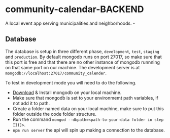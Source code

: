 # community-calendar-BACKEND
A local event app serving municipalities and neighborhoods. -

## Database
The database is setup in three different phase, `development`, `test`, `staging` and `production`. By default mongodb runs on port 27017, so make sure that this port is free and that there are no other instance of mongodb runnning on that same port on our machine. The development server is at `mongodb://localhost:27017/community_calender`.

To test in development mode you will need to do the following.

* [Download](https://www.mongodb.com/download-center/enterprise) & Install mongodb on your local machine.
* Make sure that mongodb is set to your environmemt path variables, if not add it to path.
* Create a folder named data on your local machine, make sure to put this folder outside the code folder structure.
* Run the command `mongod --dbpath=<path-to-your-data folder in step III]>`.
* `npm run server` the api will spin up making a connection to the database.
